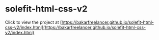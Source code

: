 # solefit-html-css-v2

Click to view the project at [https://bakarfreelancer.github.io/solefit-html-css-v2/index.html](https://bakarfreelancer.github.io/solefit-html-css-v2/index.html)

